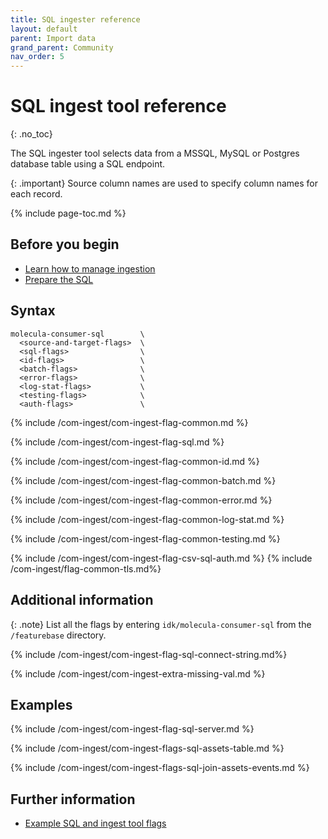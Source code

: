 ```yaml
---
title: SQL ingester reference
layout: default
parent: Import data
grand_parent: Community
nav_order: 5
---
```


# SQL ingest tool reference
{: .no_toc}

The SQL ingester tool selects data from a MSSQL, MySQL or Postgres database table  using a SQL endpoint.

{: .important}
Source column names are used to specify column names for each record.

{% include page-toc.md %}

## Before you begin

* [Learn how to manage ingestion](/docs/community/com-ingest/com-ingest-manage)
* [Prepare the SQL](/docs/community/com-ingest/com-ingest-source-sql)

## Syntax

```
molecula-consumer-sql        \
  <source-and-target-flags>  \
  <sql-flags>                \
  <id-flags>                 \
  <batch-flags>              \
  <error-flags>              \
  <log-stat-flags>           \
  <testing-flags>            \
  <auth-flags>               \
```

{% include /com-ingest/com-ingest-flag-common.md %}

{% include /com-ingest/com-ingest-flag-sql.md %}

{% include /com-ingest/com-ingest-flag-common-id.md %}

{% include /com-ingest/com-ingest-flag-common-batch.md %}

{% include /com-ingest/com-ingest-flag-common-error.md %}

{% include /com-ingest/com-ingest-flag-common-log-stat.md %}

{% include /com-ingest/com-ingest-flag-common-testing.md %}

{% include /com-ingest/com-ingest-flag-csv-sql-auth.md %}
{% include /com-ingest/flag-common-tls.md%}

## Additional information

{: .note}
List all the flags by entering `idk/molecula-consumer-sql` from the `/featurebase` directory.

{% include /com-ingest/com-ingest-flag-sql-connect-string.md%}

{% include /com-ingest/com-ingest-extra-missing-val.md %}

## Examples

{% include /com-ingest/com-ingest-flag-sql-server.md %}

{% include /com-ingest/com-ingest-flags-sql-assets-table.md %}

{% include /com-ingest/com-ingest-flags-sql-join-assets-events.md %}

## Further information

* [Example SQL and ingest tool flags](/docs/community/com-ingest/com-ingest-example-sql)
